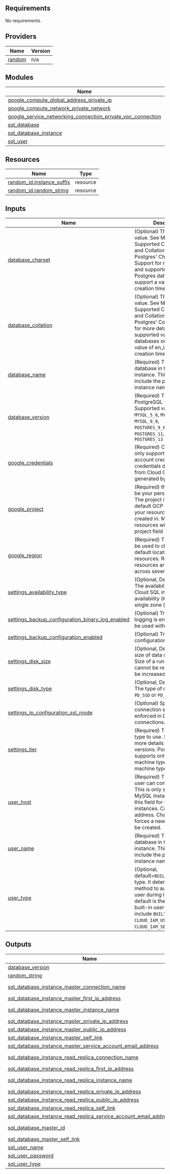 <!-- BEGIN_TF_DOCS -->
## Requirements

No requirements.

## Providers

| Name | Version |
|------|---------|
| <a name="provider_random"></a> [random](#provider\_random) | n/a |

## Modules

| Name | Source | Version |
|------|--------|---------|
| <a name="module_google_compute_global_address_private_ip"></a> [google\_compute\_global\_address\_private\_ip](#module\_google\_compute\_global\_address\_private\_ip) | ../../modules/google_compute_global_address | n/a |
| <a name="module_google_compute_network_private_network"></a> [google\_compute\_network\_private\_network](#module\_google\_compute\_network\_private\_network) | ../../modules/google_compute_network | n/a |
| <a name="module_google_service_networking_connection_private_vpc_connection"></a> [google\_service\_networking\_connection\_private\_vpc\_connection](#module\_google\_service\_networking\_connection\_private\_vpc\_connection) | ../../modules/google_service_networking_connection | n/a |
| <a name="module_sql_database"></a> [sql\_database](#module\_sql\_database) | ../../modules/google_sql_database | n/a |
| <a name="module_sql_database_instance"></a> [sql\_database\_instance](#module\_sql\_database\_instance) | ../../modules/google_sql_database_instance | n/a |
| <a name="module_sql_user"></a> [sql\_user](#module\_sql\_user) | ../../modules/google_sql_user | n/a |

## Resources

| Name | Type |
|------|------|
| [random_id.instance_suffix](https://registry.terraform.io/providers/hashicorp/random/latest/docs/resources/id) | resource |
| [random_id.random_string](https://registry.terraform.io/providers/hashicorp/random/latest/docs/resources/id) | resource |

## Inputs

| Name | Description | Type | Default | Required |
|------|-------------|------|---------|:--------:|
| <a name="input_database_charset"></a> [database\_charset](#input\_database\_charset) | (Optional) The charset value. See MySQL's Supported Character Sets and Collations and Postgres' Character Set Support for more details and supported values. Postgres databases only support a value of UTF8 at creation time. | `string` | `""` | no |
| <a name="input_database_collation"></a> [database\_collation](#input\_database\_collation) | (Optional) The collation value. See MySQL's Supported Character Sets and Collations and Postgres' Collation Support for more details and supported values. Postgres databases only support a value of en\_US.UTF8 at creation time. | `string` | `""` | no |
| <a name="input_database_name"></a> [database\_name](#input\_database\_name) | (Required) The name of the database in the Cloud SQL instance. This does not include the project ID or instance name. | `string` | n/a | yes |
| <a name="input_database_version"></a> [database\_version](#input\_database\_version) | (Required) The MySQL or PostgreSQL version to use. Supported values include `MYSQL_5_6`, `MYSQL_5_7`, `MYSQL_8_0`, `POSTGRES_9_6`,`POSTGRES_10`, `POSTGRES_11`, `POSTGRES_12`, `POSTGRES_13` | `string` | `"MYSQL_8_0"` | no |
| <a name="input_google_credentials"></a> [google\_credentials](#input\_google\_credentials) | (Required) Currently the only supported service account credentials are credentials downloaded from Cloud Console or generated by gcloud | `string` | n/a | yes |
| <a name="input_google_project"></a> [google\_project](#input\_google\_project) | (Required) this field should be your personal project id. The project indicates the default GCP project all of your resources will be created in. Most Terraform resources will have a project field | `string` | n/a | yes |
| <a name="input_google_region"></a> [google\_region](#input\_google\_region) | (Required) The region will be used to choose the default location for regional resources. Regional resources are spread across several zones. | `string` | n/a | yes |
| <a name="input_settings_availability_type"></a> [settings\_availability\_type](#input\_settings\_availability\_type) | (Optional, Default: `ZONAL`) The availability type of the Cloud SQL instance, high availability (`REGIONAL`) or single zone (`ZONAL`) | `string` | `"ZONAL"` | no |
| <a name="input_settings_backup_configuration_binary_log_enabled"></a> [settings\_backup\_configuration\_binary\_log\_enabled](#input\_settings\_backup\_configuration\_binary\_log\_enabled) | (Optional) True if binary logging is enabled. Cannot be used with Postgres. | `bool` | `true` | no |
| <a name="input_settings_backup_configuration_enabled"></a> [settings\_backup\_configuration\_enabled](#input\_settings\_backup\_configuration\_enabled) | (Optional) True if backup configuration is enabled. | `bool` | `true` | no |
| <a name="input_settings_disk_size"></a> [settings\_disk\_size](#input\_settings\_disk\_size) | (Optional, Default: `10`) The size of data disk, in GB. Size of a running instance cannot be reduced but can be increased. | `number` | `10` | no |
| <a name="input_settings_disk_type"></a> [settings\_disk\_type](#input\_settings\_disk\_type) | (Optional, Default: `PD_SSD`) The type of data disk: `PD_SSD` or `PD_HDD`. | `string` | `"PD_SSD"` | no |
| <a name="input_settings_ip_configuration_ssl_mode"></a> [settings\_ip\_configuration\_ssl\_mode](#input\_settings\_ip\_configuration\_ssl\_mode) | (Optional) Specify how SSL connection should be enforced in DB connections. | `string` | `"ALLOW_UNENCRYPTED_AND_ENCRYPTED"` | no |
| <a name="input_settings_tier"></a> [settings\_tier](#input\_settings\_tier) | (Required) The machine type to use. See tiers for more details and supported versions. Postgres supports only shared-core machine types, and custom machine types | `string` | n/a | yes |
| <a name="input_user_host"></a> [user\_host](#input\_user\_host) | (Required) The host the user can connect from. This is only supported for MySQL instances. Don't set this field for PostgreSQL instances. Can be an IP address. Changing this forces a new resource to be created. | `string` | n/a | yes |
| <a name="input_user_name"></a> [user\_name](#input\_user\_name) | (Required) The name of the database in the Cloud SQL instance. This does not include the project ID or instance name. | `string` | n/a | yes |
| <a name="input_user_type"></a> [user\_type](#input\_user\_type) | (Optional, default=`BUILT_IN`) The user type. It determines the method to authenticate the user during login. The default is the database's built-in user type. Flags include `BUILT_IN`, `CLOUD_IAM_USER`, or `CLOUD_IAM_SERVICE_ACCOUNT`. | `string` | `"BUILT_IN"` | no |

## Outputs

| Name | Description |
|------|-------------|
| <a name="output_database_version"></a> [database\_version](#output\_database\_version) | Databaase instance version |
| <a name="output_random_string"></a> [random\_string](#output\_random\_string) | Random string |
| <a name="output_sql_database_instance_master_connection_name"></a> [sql\_database\_instance\_master\_connection\_name](#output\_sql\_database\_instance\_master\_connection\_name) | The connection name of the instance to be used in connection strings. For example, when connecting with Cloud SQL Proxy. |
| <a name="output_sql_database_instance_master_first_ip_address"></a> [sql\_database\_instance\_master\_first\_ip\_address](#output\_sql\_database\_instance\_master\_first\_ip\_address) | The IPv4 address assigned. |
| <a name="output_sql_database_instance_master_instance_name"></a> [sql\_database\_instance\_master\_instance\_name](#output\_sql\_database\_instance\_master\_instance\_name) | The connection name of the instance to be used in connection strings. For example, when connecting with Cloud SQL Proxy. |
| <a name="output_sql_database_instance_master_private_ip_address"></a> [sql\_database\_instance\_master\_private\_ip\_address](#output\_sql\_database\_instance\_master\_private\_ip\_address) | The first private (`PRIVATE`) IPv4 address assigned. |
| <a name="output_sql_database_instance_master_public_ip_address"></a> [sql\_database\_instance\_master\_public\_ip\_address](#output\_sql\_database\_instance\_master\_public\_ip\_address) | The first public (`PRIMARY`) IPv4 address assigned. |
| <a name="output_sql_database_instance_master_self_link"></a> [sql\_database\_instance\_master\_self\_link](#output\_sql\_database\_instance\_master\_self\_link) | The URI of the created resource. |
| <a name="output_sql_database_instance_master_service_account_email_address"></a> [sql\_database\_instance\_master\_service\_account\_email\_address](#output\_sql\_database\_instance\_master\_service\_account\_email\_address) | The service account email address assigned to the instance. |
| <a name="output_sql_database_instance_read_replica_connection_name"></a> [sql\_database\_instance\_read\_replica\_connection\_name](#output\_sql\_database\_instance\_read\_replica\_connection\_name) | The connection name of the instance to be used in connection strings. For example, when connecting with Cloud SQL Proxy. |
| <a name="output_sql_database_instance_read_replica_first_ip_address"></a> [sql\_database\_instance\_read\_replica\_first\_ip\_address](#output\_sql\_database\_instance\_read\_replica\_first\_ip\_address) | The IPv4 address assigned. |
| <a name="output_sql_database_instance_read_replica_instance_name"></a> [sql\_database\_instance\_read\_replica\_instance\_name](#output\_sql\_database\_instance\_read\_replica\_instance\_name) | The connection name of the instance to be used in connection strings. For example, when connecting with Cloud SQL Proxy. |
| <a name="output_sql_database_instance_read_replica_private_ip_address"></a> [sql\_database\_instance\_read\_replica\_private\_ip\_address](#output\_sql\_database\_instance\_read\_replica\_private\_ip\_address) | The first private (`PRIVATE`) IPv4 address assigned. |
| <a name="output_sql_database_instance_read_replica_public_ip_address"></a> [sql\_database\_instance\_read\_replica\_public\_ip\_address](#output\_sql\_database\_instance\_read\_replica\_public\_ip\_address) | The first public (`PRIMARY`) IPv4 address assigned. |
| <a name="output_sql_database_instance_read_replica_self_link"></a> [sql\_database\_instance\_read\_replica\_self\_link](#output\_sql\_database\_instance\_read\_replica\_self\_link) | The URI of the created resource. |
| <a name="output_sql_database_instance_read_replica_service_account_email_address"></a> [sql\_database\_instance\_read\_replica\_service\_account\_email\_address](#output\_sql\_database\_instance\_read\_replica\_service\_account\_email\_address) | The service account email address assigned to the instance. |
| <a name="output_sql_database_master_id"></a> [sql\_database\_master\_id](#output\_sql\_database\_master\_id) | an identifier for the resource with format projects/{{project}}/instances/{{instance}}/databases/{{name}} |
| <a name="output_sql_database_master_self_link"></a> [sql\_database\_master\_self\_link](#output\_sql\_database\_master\_self\_link) | The URI of the created resource. |
| <a name="output_sql_user_name"></a> [sql\_user\_name](#output\_sql\_user\_name) | The name of the user. |
| <a name="output_sql_user_password"></a> [sql\_user\_password](#output\_sql\_user\_password) | The password for the user |
| <a name="output_sql_user_type"></a> [sql\_user\_type](#output\_sql\_user\_type) | The user type |
<!-- END_TF_DOCS -->
